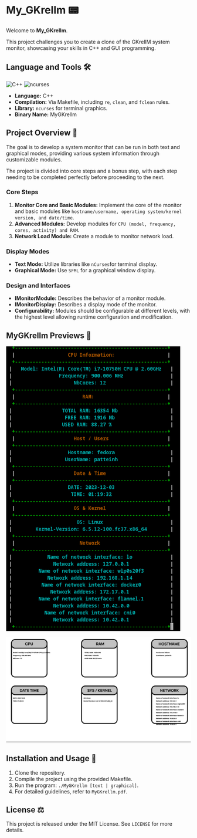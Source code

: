 # My_GKrellm 📟

Welcome to **My_GKrellm**.

This project challenges you to create a clone of the GKrellM system monitor, showcasing your skills in C++ and GUI programming.

## Language and Tools 🛠️

![C++](https://img.shields.io/badge/C++-00599C?style=for-the-badge&logo=cplusplus&logoColor=white)
![ncurses](https://img.shields.io/badge/ncurses-3C873A?style=for-the-badge)

- **Language:** C++
- **Compilation:** Via Makefile, including `re`, `clean`, and `fclean` rules.
- **Library:** `ncurses` for terminal graphics.
- **Binary Name:** MyGKrellm

## Project Overview 📜

The goal is to develop a system monitor that can be run in both text and graphical modes, providing various system information through customizable modules.

The project is divided into core steps and a bonus step, with each step needing to be completed perfectly before proceeding to the next.

### Core Steps

1. **Monitor Core and Basic Modules:** Implement the core of the monitor and basic modules like `hostname/username, operating system/kernel version, and date/time`.
2. **Advanced Modules:** Develop modules for `CPU (model, frequency, cores, activity) and RAM`.
3. **Network Load Module:** Create a module to monitor network load.

### Display Modes

- **Text Mode:** Utilize libraries like `nCurses`for terminal display.
- **Graphical Mode:** Use `SFML` for a graphical window display.

### Design and Interfaces

- **IMonitorModule:** Describes the behavior of a monitor module.
- **IMonitorDisplay:** Describes a display mode of the monitor.
- **Configurability:** Modules should be configurable at different levels, with the highest level allowing runtime configuration and modification.

## MyGKrellm Previews 📸

![MyGKrellm](preview/MyGKrellm-text.png)

![MyGKrellm](preview/MyGKrellm-graphical.png)

## Installation and Usage 💾

1. Clone the repository.
2. Compile the project using the provided Makefile.
3. Run the program: `./MyGKrellm [text | graphical]`.
4. For detailed guidelines, refer to `MyGKrellm.pdf`.

## License ⚖️

This project is released under the MIT License. See `LICENSE` for more details.
